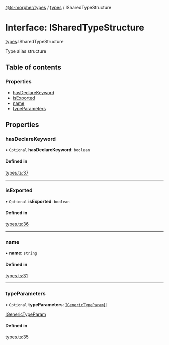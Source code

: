 [@ts-morpher/types](../README.md) / [types](../modules/types.md) / ISharedTypeStructure

# Interface: ISharedTypeStructure

[types](../modules/types.md).ISharedTypeStructure

Type alias structure

## Table of contents

### Properties

- [hasDeclareKeyword](types.ISharedTypeStructure.md#hasdeclarekeyword)
- [isExported](types.ISharedTypeStructure.md#isexported)
- [name](types.ISharedTypeStructure.md#name)
- [typeParameters](types.ISharedTypeStructure.md#typeparameters)

## Properties

### hasDeclareKeyword

• `Optional` **hasDeclareKeyword**: `boolean`

#### Defined in

[types.ts:37](https://github.com/linbudu599/morpher/blob/387f7fa/packages/types/src/types.ts#L37)

___

### isExported

• `Optional` **isExported**: `boolean`

#### Defined in

[types.ts:36](https://github.com/linbudu599/morpher/blob/387f7fa/packages/types/src/types.ts#L36)

___

### name

• **name**: `string`

#### Defined in

[types.ts:31](https://github.com/linbudu599/morpher/blob/387f7fa/packages/types/src/types.ts#L31)

___

### typeParameters

• `Optional` **typeParameters**: [`IGenericTypeParam`](types.IGenericTypeParam.md)[]

[IGenericTypeParam](types.IGenericTypeParam.md)

#### Defined in

[types.ts:35](https://github.com/linbudu599/morpher/blob/387f7fa/packages/types/src/types.ts#L35)
